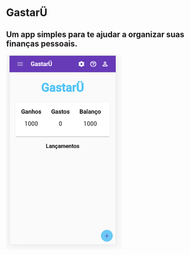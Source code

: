 # GastarÜ

## Um app simples para te ajudar a organizar suas finanças pessoais.

![alt text](https://raw.githubusercontent.com/arthur-es/gastaru/master/src/assets/media/print.png)
